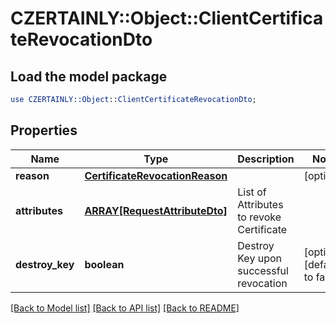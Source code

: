 # CZERTAINLY::Object::ClientCertificateRevocationDto

## Load the model package
```perl
use CZERTAINLY::Object::ClientCertificateRevocationDto;
```

## Properties
Name | Type | Description | Notes
------------ | ------------- | ------------- | -------------
**reason** | [**CertificateRevocationReason**](CertificateRevocationReason.md) |  | [optional] 
**attributes** | [**ARRAY[RequestAttributeDto]**](RequestAttributeDto.md) | List of Attributes to revoke Certificate | 
**destroy_key** | **boolean** | Destroy Key upon successful revocation | [optional] [default to false]

[[Back to Model list]](../README.md#documentation-for-models) [[Back to API list]](../README.md#documentation-for-api-endpoints) [[Back to README]](../README.md)


